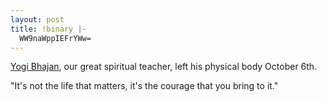```yaml
---
layout: post
title: !binary |-
  WW9naWppIEFrYWw=
---
```

<a href="http://www.sikhnet.com/YogiBhajan">Yogi Bhajan</a>, our great spiritual teacher, left his physical body October 6th.

"It's not the life that matters, it's the courage that you bring to it."

